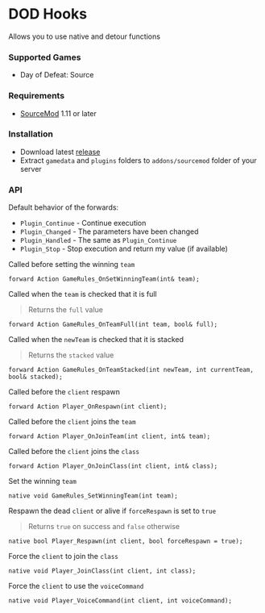 # DOD Hooks

Allows you to use native and detour functions

### Supported Games

* Day of Defeat: Source

### Requirements

* [SourceMod](https://www.sourcemod.net) 1.11 or later

### Installation

* Download latest [release](https://github.com/dronelektron/dod-hooks/releases)
* Extract `gamedata` and `plugins` folders to `addons/sourcemod` folder of your server

### API

Default behavior of the forwards:

* `Plugin_Continue` - Continue execution
* `Plugin_Changed` - The parameters have been changed
* `Plugin_Handled` - The same as `Plugin_Continue`
* `Plugin_Stop` - Stop execution and return my value (if available)

Called before setting the winning `team`

```sourcepawn
forward Action GameRules_OnSetWinningTeam(int& team);
```

Called when the `team` is checked that it is full

> Returns the `full` value

```sourcepawn
forward Action GameRules_OnTeamFull(int team, bool& full);
```

Called when the `newTeam` is checked that it is stacked

> Returns the `stacked` value

```sourcepawn
forward Action GameRules_OnTeamStacked(int newTeam, int currentTeam, bool& stacked);
```

Called before the `client` respawn

```sourcepawn
forward Action Player_OnRespawn(int client);
```

Called before the `client` joins the `team`

```sourcepawn
forward Action Player_OnJoinTeam(int client, int& team);
```

Called before the `client` joins the `class`

```sourcepawn
forward Action Player_OnJoinClass(int client, int& class);
```

Set the winning `team`

```sourcepawn
native void GameRules_SetWinningTeam(int team);
```

Respawn the dead `client` or alive if `forceRespawn` is set to `true`

> Returns `true` on success and `false` otherwise

```sourcepawn
native bool Player_Respawn(int client, bool forceRespawn = true);
```

Force the `client` to join the `class`

```sourcepawn
native void Player_JoinClass(int client, int class);
```

Force the `client` to use the `voiceCommand`

```sourcepawn
native void Player_VoiceCommand(int client, int voiceCommand);
```
